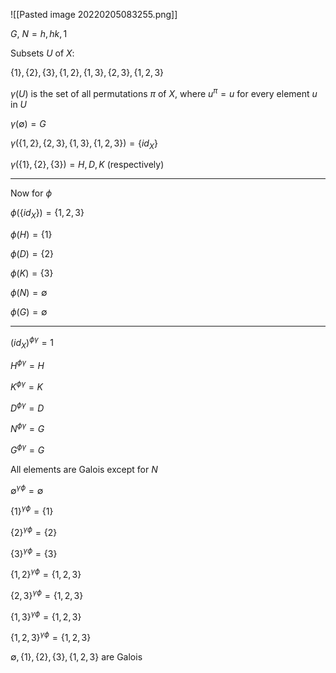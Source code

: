![[Pasted image 20220205083255.png]]

$G$, $N=h,hk,1$

Subsets $U$ of $X$:

$\{1\},\{2\},\{3\},\{1,2\},\{1,3\},\{2,3\},\{1,2,3\}$

$\gamma(U)$ is the set of all permutations $\pi$ of $X$, where $u^\pi=u$ for every element $u$ in $U$

$\gamma(\emptyset)=G$

$\gamma(\{1,2\},\{2,3\},\{1,3\},\{1,2,3\})=\{id_X\}$

$\gamma(\{1\},\{2\},\{3\})=H,D,K$ (respectively)

---

Now for $\phi$

$\phi(\{id_X\})=\{1,2,3\}$

$\phi(H)=\{1\}$

$\phi(D)=\{2\}$

$\phi(K)=\{3\}$

$\phi(N)=\emptyset$

$\phi(G)=\emptyset$

---

$(id_X)^{\phi\gamma}=1$

$H^{\phi\gamma}=H$

$K^{\phi\gamma}=K$

$D^{\phi\gamma}=D$

$N^{\phi\gamma}=G$

$G^{\phi\gamma}=G$

All elements are Galois except for $N$

$\emptyset^{\gamma\phi}=\emptyset$

$\{1\}^{\gamma\phi}=\{1\}$

$\{2\}^{\gamma\phi}=\{2\}$

$\{3\}^{\gamma\phi}=\{3\}$

$\{1,2\}^{\gamma\phi}=\{1,2,3\}$

$\{2,3\}^{\gamma\phi}=\{1,2,3\}$

$\{1,3\}^{\gamma\phi}=\{1,2,3\}$

$\{1,2,3\}^{\gamma\phi}=\{1,2,3\}$

$\emptyset,\{1\},\{2\},\{3\},\{1,2,3\}$ are Galois